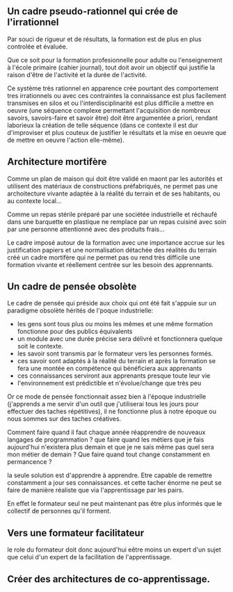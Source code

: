 
## Un cadre pseudo-rationnel qui crée de l'irrationnel

Par souci de rigueur et de résultats, la formation est de plus en plus controlée et évaluée. 

Que ce soit pour la formation profesionnelle pour adulte ou l'enseignement à l'école primaire (cahier journal), tout doit avoir un objectif qui justifie la raison d'être de l'activité et la durée de l'activité.

Ce système très rationnel en apparence crée pourtant des comportement tres irrationnels ou avec ces contraintes la connaissance est plus facilement transmises en silos et ou l'interdisciplinarité est plus difficile a mettre en oeuvre (une séquence complexe permettant l'acquisition de nombreux savoirs, savoirs-faire et savoir être) doit être argumentée a priori, rendant laborieux la création de telle séquence (dans ce contexte il est dur d'improviser et plus couteux de justifier le résultats et la mise en oeuvre que de mettre en oeuvre l'action elle-même).

## Architecture mortifère

Comme un plan de maison qui doit être validé en maont par les autorités et utilisent des matériaux de constructions préfabriqués, ne permet pas une archoitecture vivante adaptée à la réalité du terrain et de ses habitants, ou au contexte local...

Comme un repas stérile préparé par une sociétée industrielle et réchaufé dans une barquette en plastique ne remplace par un repas cuisiné avec soin par une personne attentionné avec des produits frais...

Le cadre imposé autour de la formation avec une importance accrue sur les justification papiers et une normalisation détachée des réalités du terrain créé un cadre mortifère qui ne permet pas ou rend très difficile une formation vivante et réellement centrée sur les besoin des apprennants.

## Un cadre de pensée obsolète

Le cadre de pensée qui préside aux choix qui ont été fait s'appuie sur un paradigme obsolète hérités de l'poque industrielle:
- les gens sont tous plus ou moins les mêmes et une même formation fonctionne pour des publics équivalents
- un module avec une durée précise sera délivré et fonctionnera quelque soit le contexte.
- les savoir sont transmis par le formateur vers les personnes formés.
- ces savoir sont adaptés à la réalité du terrain et après la formation se fera une montée en compétence qui bénéficiera aux apprenants
- ces connaissances serviront aux apprenants presque toute leur vie
- l'environnement est prédictible et n'évolue/change que très peu

Or ce mode de pensée fonctionnait assez bien à l'époque industrielle (j'apprends a me servir d'un outil que j'utiliserai tous les jours pour effectuer des taches répétitives), il ne fonctionne plus à notre époque ou nous sommes sur des taches créatives. 

Comment faire quand il faut chaque année réapprendre de nouveaux langages de programmation ? que faire quand les métiers que je fais aujourd'hui n'existera plus demain et que je ne sais même pas quel sera mon métier de demain ? Que faire quand tout change constamment en permancence ?

la seule solution est d'apprendre à apprendre. Etre capable de remettre constamment a jour ses connaissances. et cette tacher énorme ne peut se faire de manière réaliste que via l'apprentissage par les pairs.

En effet le formateur seul ne peut maintenant pas être plus informés que le collectif de personnes qu'il forment.

## Vers une formateur facilitateur

le role du formateur doit donc aujourd'hui eêtre moins un expert d'un sujet que celui d'un expert de la facilitation de l'apprentissage.


## Créer des architectures de co-apprentissage.


